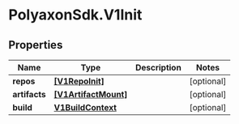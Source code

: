 # PolyaxonSdk.V1Init

## Properties
Name | Type | Description | Notes
------------ | ------------- | ------------- | -------------
**repos** | [**[V1RepoInit]**](V1RepoInit.md) |  | [optional] 
**artifacts** | [**[V1ArtifactMount]**](V1ArtifactMount.md) |  | [optional] 
**build** | [**V1BuildContext**](V1BuildContext.md) |  | [optional] 


